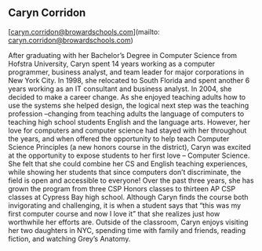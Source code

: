 ## Caryn Corridon

[caryn.corridon@browardschools.com](mailto: caryn.corridon@browardschools.com)

After graduating with her Bachelor’s Degree in Computer Science from Hofstra University, Caryn spent 14 years working as a computer programmer, business analyst, and team leader for major corporations in New York City. In 1998, she relocated to South Florida and spent another 6 years working as an IT consultant and business analyst. In 2004, she decided to make a career change. As she enjoyed teaching adults how to use the systems she helped design, the logical next step was the teaching profession –changing from teaching adults the language of computers to teaching high school students English and the language arts. However, her love for computers and computer science had stayed with her throughout the years, and when offered the opportunity to help teach Computer Science Principles (a new honors course in the district), Caryn was excited at the opportunity to expose students to her first love – Computer Science. She felt that she could combine her CS and English teaching experiences, while showing her students that since computers don’t discriminate, the field is open and accessible to everyone!  Over the past three years, she has grown the program from three CSP Honors classes to thirteen AP CSP classes at Cypress Bay high school. Although Caryn finds the course both invigorating and challenging, it is when a student says that “this was my first computer course and now I love it” that she realizes just how worthwhile her efforts are. Outside of the classroom, Caryn enjoys visiting her two daughters in NYC, spending time with family and friends, reading fiction, and watching Grey’s Anatomy.

